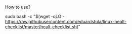 How to use?

sudo bash -c "$(wget -qLO - https://raw.githubusercontent.com/eduardstula/linux-healt-checklist/master/healt-checklist.sh)"
